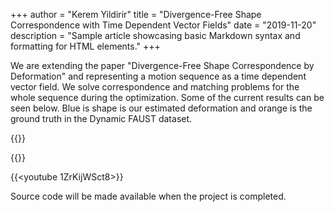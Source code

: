 +++
author = "Kerem Yildirir"
title = "Divergence-Free Shape Correspondence with Time Dependent Vector Fields"
date = "2019-11-20"
description = "Sample article showcasing basic Markdown syntax and formatting for HTML elements."
+++


We are extending the paper "Divergence-Free Shape Correspondence by Deformation" and representing a motion sequence as a time dependent vector field. We solve correspondence and matching problems for the whole sequence during the optimization. Some of the current results can be seen below. Blue is shape is our estimated deformation and orange is the ground truth in the Dynamic FAUST dataset.


{{<youtube u-EIFOcOaJE>}} 



{{<youtube PR4lMh4csHw>}}



{{<youtube 1ZrKijWSct8>}}

Source code will be made available when the project is completed.
